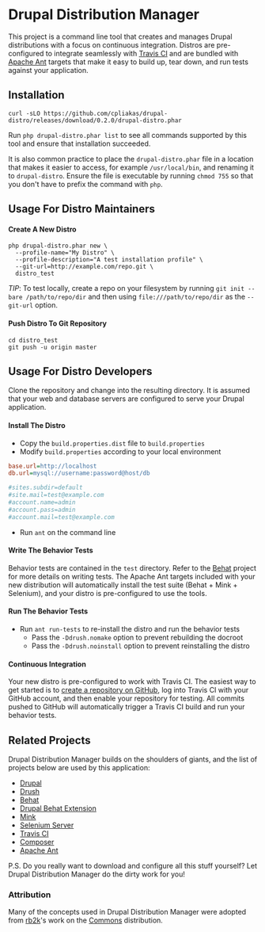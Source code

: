 # Drupal Distribution Manager

This project is a command line tool that creates and manages Drupal
distributions with a focus on continuous integration. Distros are pre-configured
to integrate seamlessly with [Travis CI](https://travis-ci.org/) and are bundled
with [Apache Ant](http://ant.apache.org/) targets that make it easy to build up,
tear down, and run tests against your application.

## Installation

```
curl -sLO https://github.com/cpliakas/drupal-distro/releases/download/0.2.0/drupal-distro.phar
```

Run `php drupal-distro.phar list` to see all commands supported by this tool and
ensure that installation succeeded.

It is also common practice to place the `drupal-distro.phar` file in a location
that makes it easier to access, for example `/usr/local/bin`, and renaming it
to `drupal-distro`. Ensure the file is executable by running `chmod 755` so that
you don't have to prefix the command with `php`.

## Usage For Distro Maintainers

#### Create A New Distro

```
php drupal-distro.phar new \
  --profile-name="My Distro" \
  --profile-description="A test installation profile" \
  --git-url=http://example.com/repo.git \
  distro_test
```

_TIP_: To test locally, create a repo on your filesystem by running
`git init --bare /path/to/repo/dir` and then using `file:///path/to/repo/dir`
as the `--git-url` option.

#### Push Distro To Git Repository

```
cd distro_test
git push -u origin master
```

## Usage For Distro Developers

Clone the repository and change into the resulting directory. It is assumed that your web and
database servers are configured to serve your Drupal application.

#### Install The Distro

* Copy the `build.properties.dist` file to `build.properties`
* Modify `build.properties` according to your local environment

```ini
base.url=http://localhost
db.url=mysql://username:password@host/db

#sites.subdir=default
#site.mail=test@example.com
#account.name=admin
#account.pass=admin
#account.mail=test@example.com
```

* Run `ant` on the command line

#### Write The Behavior Tests

Behavior tests are contained in the `test` directory. Refer to the
[Behat](http://behat.org/) project for more details on writing tests. The Apache
Ant targets included with your new distribution will automatically install the
test suite (Behat + Mink + Selenium), and your distro is pre-configured to use
the tools.

#### Run The Behavior Tests

* Run `ant run-tests` to re-install the distro and run the behavior tests
  * Pass the `-Ddrush.nomake` option to prevent rebuilding the docroot
  * Pass the `-Ddrush.noinstall` option to prevent reinstalling the distro

#### Continuous Integration

Your new distro is pre-configured to work with Travis CI. The easiest way to get
started is to [create a repository on GitHub](https://help.github.com/articles/create-a-repo),
log into Travis CI with your GitHub account, and then enable your repository for
testing. All commits pushed to GitHub will automatically trigger a Travis CI
build and run your behavior tests.

## Related Projects

Drupal Distribution Manager builds on the shoulders of giants, and the list of
projects below are used by this application:

* [Drupal](https://drupal.org)
* [Drush](https://github.com/drush-ops/drush)
* [Behat](http://behat.org/)
* [Drupal Behat Extension](https://github.com/jhedstrom/drupalextension)
* [Mink](http://mink.behat.org/)
* [Selenium Server](http://docs.seleniumhq.org/)
* [Travis CI](https://travis-ci.org/)
* [Composer](http://getcomposer.org/)
* [Apache Ant](http://ant.apache.org/)

P.S. Do you really want to download and configure all this stuff yourself? Let
Drupal Distribution Manager do the dirty work for you!

### Attribution

Many of the concepts used in Drupal Distribution Manager were adopted from
[rb2k](https://github.com/rb2k)'s work on the
[Commons](https://drupal.org/project/commons) distribution.

